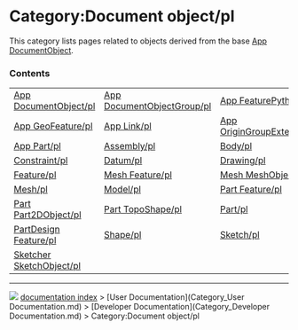 # Category:Document object/pl
This category lists pages related to objects derived from the base [App DocumentObject](App_DocumentObject.md).

### Contents

|     |     |     |
| --- | --- | --- |
| [App DocumentObject/pl](App_DocumentObject/pl.md) | [App DocumentObjectGroup/pl](App_DocumentObjectGroup/pl.md) | [App FeaturePython/pl](App_FeaturePython/pl.md) |
| [App GeoFeature/pl](App_GeoFeature/pl.md) | [App Link/pl](App_Link/pl.md) | [App OriginGroupExtension/pl](App_OriginGroupExtension/pl.md) |
| [App Part/pl](App_Part/pl.md) | [Assembly/pl](Assembly/pl.md) | [Body/pl](Body/pl.md) |
| [Constraint/pl](Constraint/pl.md) | [Datum/pl](Datum/pl.md) | [Drawing/pl](Drawing/pl.md) |
| [Feature/pl](Feature/pl.md) | [Mesh Feature/pl](Mesh_Feature/pl.md) | [Mesh MeshObject/pl](Mesh_MeshObject/pl.md) |
| [Mesh/pl](Mesh/pl.md) | [Model/pl](Model/pl.md) | [Part Feature/pl](Part_Feature/pl.md) |
| [Part Part2DObject/pl](Part_Part2DObject/pl.md) | [Part TopoShape/pl](Part_TopoShape/pl.md) | [Part/pl](Part/pl.md) |
| [PartDesign Feature/pl](PartDesign_Feature/pl.md) | [Shape/pl](Shape/pl.md) | [Sketch/pl](Sketch/pl.md) |
| [Sketcher SketchObject/pl](Sketcher_SketchObject/pl.md) |



---
![](images/Right_arrow.png) [documentation index](../README.md) > [User Documentation](Category_User Documentation.md) > [Developer Documentation](Category_Developer Documentation.md) > Category:Document object/pl
